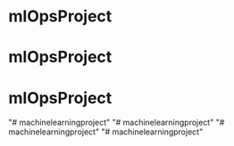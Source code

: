  # mlOpsProject
# mlOpsProject
# mlOpsProject
"# machinelearningproject" 
"# machinelearningproject" 
"# machinelearningproject" 
"# machinelearningproject" 
